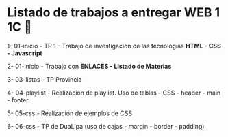 # Listado de trabajos a entregar WEB 1 1C 🤯

1- 01-inicio - TP 1 - Trabajo de investigación de las tecnologías **HTML - CSS - Javascript**

2- 01-inicio - Trabajo con **ENLACES - Listado de Materias**

3- 03-listas - TP Provincia 

4- 04-playlist - Realización de playlist. Uso de tablas - CSS - header - main - footer

5- 05-css - Realización de ejemplos de CSS

6- 06-css -  TP de DuaLipa (uso de cajas - margin - border - padding)
